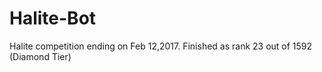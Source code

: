 # Halite-Bot
Halite competition ending on Feb 12,2017. Finished as rank 23 out of 1592 (Diamond Tier) 
